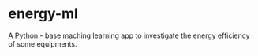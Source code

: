 # energy-ml
 A Python - base maching learning app to investigate the energy efficiency of some equipments.
